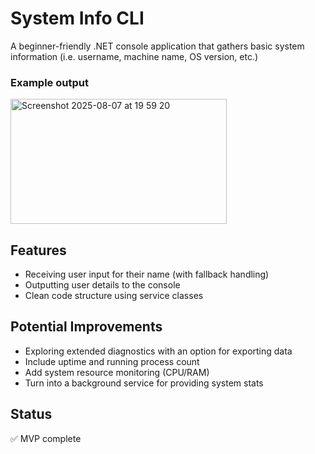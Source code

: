 # System Info CLI

A beginner-friendly .NET console application that gathers basic system information (i.e. username, machine name, OS version, etc.)

### Example output
<img width="346" height="200" alt="Screenshot 2025-08-07 at 19 59 20" src="https://github.com/user-attachments/assets/e8b6d623-51b2-4614-a28b-2f74108b7505" />

## Features

- Receiving user input for their name (with fallback handling)
- Outputting user details to the console
- Clean code structure using service classes

## Potential Improvements

- Exploring extended diagnostics with an option for exporting data
- Include uptime and running process count
- Add system resource monitoring (CPU/RAM)
- Turn into a background service for providing system stats

## Status

✅ MVP complete 
